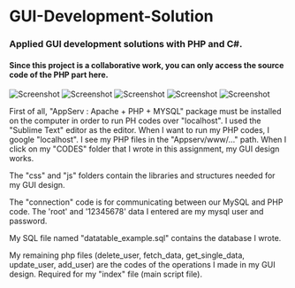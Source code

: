 # GUI-Development-Solution
### Applied GUI development solutions with PHP and C#.
#### Since this project is a collaborative work, you can only access the source code of the PHP part here.

![Screenshot](https://github.com/zeynepozisil/GUID-evelopment-Solution/blob/main/SS/1.png)
![Screenshot](https://github.com/zeynepozisil/GUID-evelopment-Solution/blob/main/SS/2.png)
![Screenshot](https://github.com/zeynepozisil/GUID-evelopment-Solution/blob/main/SS/3.png)
![Screenshot](https://github.com/zeynepozisil/GUID-evelopment-Solution/blob/main/SS/4.png)
![Screenshot](https://github.com/zeynepozisil/GUID-evelopment-Solution/blob/main/SS/5.png)


First of all, "AppServ : Apache + PHP + MYSQL" package must be installed on the computer in order to run PH codes over "localhost".
I used the "Sublime Text" editor as the editor.
When I want to run my PHP codes, I google "localhost".
I see my PHP files in the "Appserv/www/..." path.
When I click on my "CODES" folder that I wrote in this assignment, my GUI design works.

The "css" and "js" folders contain the libraries and structures needed for my GUI design.

The "connection" code is for communicating between our MySQL and PHP code.
The 'root' and '12345678' data I entered are my mysql user and password.

My SQL file named "datatable_example.sql" contains the database I wrote.

My remaining php files (delete_user, fetch_data, get_single_data, update_user, add_user) are the codes of the operations I made in my GUI design.
Required for my "index" file (main script file).

